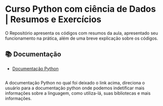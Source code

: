 # Curso Python com ciência de Dados | Resumos e Exercícios

O Repositório apresenta os códigos com resumos da aula, apresentado seu funcionamento na prática, além de uma breve explicação sobre os códigos.

## 📚 Documentação

- [Documentação Python](https://docs.python.org/pt-br/3/library/index.html#library-index)

##

A documentação Python no qual foi deixado o link acima, direciona o usuário para a documentação python onde podemos indetificar mais informações sobre a linguagem, como utiliza-lá, suas bibliotecas e mais informações. 
